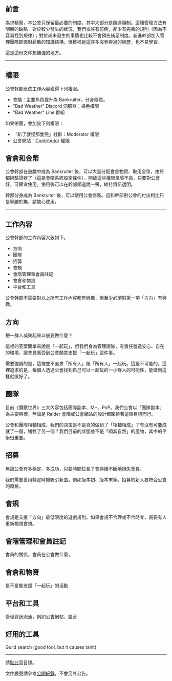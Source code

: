 ## 前言

為求精簡，本公會只保留最必要的制度，其中大部分是隨遇隨制。這種管理方法有明顯的缺點：對於較少發生的狀況，我們或許有前例，卻少有完善的規則（因為不容易找到規律）；對於尚未發生的事情也比較不會預先補足制度。新進幹部加入管理團隊即面對鬆散的知識結構，很難補足這許多沒參與過的經歷，也不易學習。

這是這份文件想補強的地方。

---

## 權限

公會幹部應依工作內容獲得下列權限。

- 會階：主要角色提升為 Bankruiter，分身隨意。
- "Bad Weather" Discord 伺服器：橘色權限
- "Bad Weather" Line 群組

如果帶團，會加設下列權限：

- 「趴了就怪那隻熊」社群：Moderator 權限
- 公會網站：[Contributor](https://github.com/dalechou/badweather.tw/graphs/contributors) 權限

## 會倉和金幣

公會幹部在遊戲中成為 Bankruiter 後，可以大量分配會倉物資、取用金幣，由於都綁驗證器了（這是會階系統設定條件），開放這些權限風險不高，只要對公會好，可權宜使用。使用後可以在幹部頻道說一聲，維持資訊透明。

幹部分身成為 Bankruiter 後，可以使用公會修裝。這和幹部對公會的付出相比只是聊勝於無，請放心使用。

---

## 工作內容

公會幹部的工作內容大致如下。

- 方向
- 團隊
- 招募
- 會規
- 會階管理和會員註記
- 會倉和物資
- 平台和工具

公會幹部不需要對以上所有工作內容都有興趣，但至少必須對第一項「方向」有興趣。

## 方向

把一群人凝聚起來以後要做什麼？

這裡的答案簡單來說是「一起玩」，但我們身為管理團隊，有責任營造安心、自在的環境，讓會員感受到公會願意支援「一起玩」這件事。

需要強調的是，這裡並不追求「所有人」跟「所有人」一起玩。這是不可能的。這裡追求的是，每個人透過公會找到自己可以一起玩的一小群人的可能性，能做到這樣就很好了。

## 團隊

目前《魔獸世界》三大內容包括團隊副本、M+、PvP。我們公會以「團隊副本」為主要目標，無論是 Raider 會階或公會網站的設計都圍繞著這個目標而行。

公會和團隊相輔相成，我們的決策是不是真的做到了「相輔相成」？有沒有可能成就了一個，犧牲了另一個？我們目前的狀態並不是「順其自然」的產物，其中的平衡很重要。

## 招募

無論公會有多穩定、多成功，只要時間拉長了會持續不斷地損失會員。

我們需要善用特定時機吸引新血，例如版本初、版本末等。招募的新人要符合公會的風格。

## 會規

會規是支援「方向」最低限度的遊戲規則。如果會規不合理或不合時宜，需要有人重新檢視會規。

## 會階管理和會員註記

會員的關係，會員在公會做什麼，

## 會倉和物資

是不是能支援「一起玩」的活動

## 平台和工具

管理資訊流通，例如公會網站、語音

## 好用的工具

Guild search (good tool, but it causes taint)

---

請[點此](index.html)回目錄。

文件變更請參考[公開紀錄](https://github.com/dalechou/badweather.tw/commits/master/onboarding.md)，不會另外公告。
